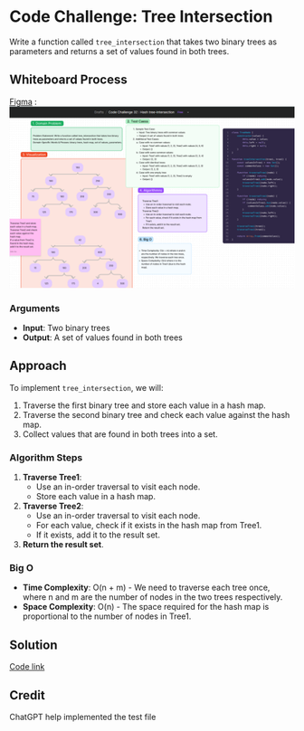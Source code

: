 # Code Challenge: Tree Intersection
Write a function called `tree_intersection` that takes two binary trees as parameters and returns a set of values found in both trees.

## Whiteboard Process
[Figma](https://www.figma.com/board/BEnfBNuFpaEI9QOPaKvgO0/Code-Challenge-32-%3A-Hash-tree-intersection?node-id=14905-5&t=UYucS8vwcpMVTxi7-0) : ![alt text](image.png)

### Arguments
- **Input**: Two binary trees
- **Output**: A set of values found in both trees

## Approach
To implement `tree_intersection`, we will:
1. Traverse the first binary tree and store each value in a hash map.
2. Traverse the second binary tree and check each value against the hash map.
3. Collect values that are found in both trees into a set.

### Algorithm Steps
1. **Traverse Tree1**:
   - Use an in-order traversal to visit each node.
   - Store each value in a hash map.
2. **Traverse Tree2**:
   - Use an in-order traversal to visit each node.
   - For each value, check if it exists in the hash map from Tree1.
   - If it exists, add it to the result set.
3. **Return the result set**.

### Big O
- **Time Complexity**: O(n + m) - We need to traverse each tree once, where n and m are the number of nodes in the two trees respectively.
- **Space Complexity**: O(n) - The space required for the hash map is proportional to the number of nodes in Tree1.

## Solution
[Code link](./tree-intersection.js)

## Credit
ChatGPT help implemented the test file
